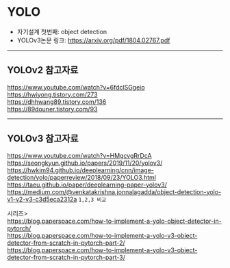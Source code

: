 # YOLO
- 자기설계 첫번째: object detection
- YOLOv3논문 링크: https://arxiv.org/pdf/1804.02767.pdf
---
## YOLOv2 참고자료
https://www.youtube.com/watch?v=6fdclSGgeio  
https://hwiyong.tistory.com/273  
https://dhhwang89.tistory.com/136  
https://89douner.tistory.com/93  


---
## YOLOv3 참고자료
https://www.youtube.com/watch?v=HMgcvgRrDcA  
https://seongkyun.github.io/papers/2019/11/20/yolov3/  
https://hwkim94.github.io/deeplearning/cnn/image-detection/yolo/paperreview/2018/09/23/YOLO3.html  
https://taeu.github.io/paper/deeplearning-paper-yolov3/  
https://medium.com/@venkatakrishna.jonnalagadda/object-detection-yolo-v1-v2-v3-c3d5eca2312a `1,2,3 비교`  


시리즈>  
https://blog.paperspace.com/how-to-implement-a-yolo-object-detector-in-pytorch/  
https://blog.paperspace.com/how-to-implement-a-yolo-v3-object-detector-from-scratch-in-pytorch-part-2/  
https://blog.paperspace.com/how-to-implement-a-yolo-v3-object-detector-from-scratch-in-pytorch-part-3/  

